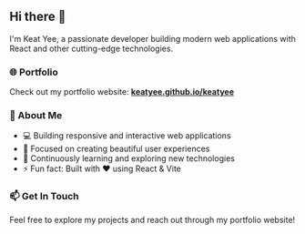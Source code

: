 ## Hi there 👋

I'm Keat Yee, a passionate developer building modern web applications with React and other cutting-edge technologies.

### 🌐 Portfolio
Check out my portfolio website: **[keatyee.github.io/keatyee](https://keatyee.github.io/keatyee/)**

### 🚀 About Me
- 💻 Building responsive and interactive web applications
- 🎨 Focused on creating beautiful user experiences
- 🌱 Continuously learning and exploring new technologies
- ⚡ Fun fact: Built with ❤️ using React & Vite

### 📫 Get In Touch
Feel free to explore my projects and reach out through my portfolio website!
<!--
**KeatYee/keatyee** is a ✨ _special_ ✨ repository because its `README.md` (this file) appears on your GitHub profile.

Here are some ideas to get you started:

- 🔭 I’m currently working on ...
- 🌱 I’m currently learning ...
- 👯 I’m looking to collaborate on ...
- 🤔 I’m looking for help with ...
- 💬 Ask me about ...
- 📫 How to reach me: ...
- 😄 Pronouns: ...
- ⚡ Fun fact: ...
-->

